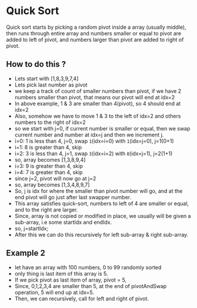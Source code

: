 # Quick Sort

Quick sort starts by picking a random pivot inside a array (usually middle),
then runs through entire array and numbers smaller or equal to pivot are added to left of pivot, and numbers larger than pivot are added to right of pivot.

## How to do this ?
- Lets start with [1,8,3,9,7,4]
- Lets pick last number as pivot
- we keep a track of count of smaller numbers than pivot, if we have 2 numbers smaller than pivot, that means our pivot will end at idx=2
- In above example, 1 & 3 are smaller than 4(pivot), so 4 should end at idx=2
- Also, somehow we have to move 1 & 3 to the left of idx=2 and others numbers to the right of idx=2
- so we start with j=0, if current number is smaller or equal, then we swap current number and number at idx=j and then we increment j.
- i=0: 1 is less than 4, j=0, swap `1`(idx=i=0) with `1`(idx=j=0), j=1(0+1)
- i=1: 8 is greater than 4, skip
- i=2: 3 is less than 4, j=1, swap `3`(idx=i=2) with `8`(idx=j=1), j=2(1+1)
- so, array becomes [1,3,8,9,4]
- i=3: 9 is greater than 4, skip
- i=4: 7 is greater than 4, skip
- since j=2, pivot will now go at j=2
- so, array becomes [1,3,4,8,9,7]
- So, j is idx for where the smaller than pivot number will go, and at the end pivot will go just after last swapper number.
- This array satisfies quick-sort, numbers to left of 4 are smaller or equal, and to the right are larger.
- Since, array is not copied or modified in place, we usually will be given a sub-array, i.e some startIdx and endIdx.
- so, j=startIdx;
- After this we can do this recursively for left sub-array & right sub-array.


## Example 2
- let have an array with 100 numbers,  0 to 99 randomly sorted
- only thing is last item of this array is 5.
- If we pick pivot as last item of array, pivot = 5,
- Since, 0,1,2,3,4 are smaller than 5, at the end of pivotAndSwap operation, 5 will end up at idx=5.
- Then, we can recursively, call for left and right of pivot.